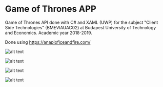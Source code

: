 # Game of Thrones APP
Game of Thrones API done with C# and XAML (UWP) for the subject "Client Side Technologies" (BMEVIAUAC02) at Budapest University of Technology and Economics. Academic year 2018-2019.

Done using https://anapioficeandfire.com/

![alt text][mainscreen]

![alt text][booksscreen]

![alt text][charactersscreen]

![alt text][housesscreen]



[mainscreen]: https://github.com/csp98/got-app/raw/master/screenshots/ss1.PNG

[booksscreen]: https://github.com/csp98/got-app/raw/master/screenshots/ss2.PNG

[charactersscreen]: https://github.com/csp98/got-app/raw/master/screenshots/ss3.PNG

[housesscreen]: https://github.com/csp98/got-app/raw/master/screenshots/ss4.png
